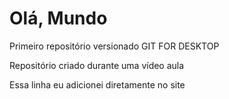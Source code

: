 # Olá, Mundo
 Primeiro repositório versionado  GIT FOR DESKTOP

Repositório criado durante uma vídeo aula

Essa linha eu adicionei diretamente no site
